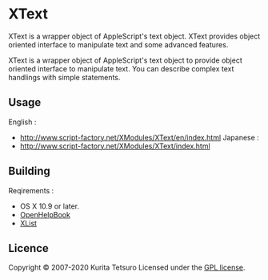 XText
=====
XText is a wrapper object of AppleScript's text object. XText provides object oriented interface to manipulate text and some advanced features.

XText is a wrapper object of AppleScript's text object to provide object oriented interface to manipulate text. You can describe complex text handlings with simple statements.

## Usage
English :
* http://www.script-factory.net/XModules/XText/en/index.html
Japanese :
* http://www.script-factory.net/XModules/XText/index.html

## Building
Reqirements :
* OS X 10.9 or later.
* [OpenHelpBook]
* [XList]

[OpenHelpBook]: https://www.script-factory.net/XModules/OpenHelpBook/en/index.html
[XList]: https://www.script-factory.net/XModules/XList/en/index.html

## Licence

Copyright &copy; 2007-2020 Kurita Tetsuro
Licensed under the [GPL license][GPL].
 
[GPL]: http://www.gnu.org/licenses/gpl.html

